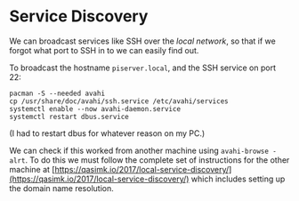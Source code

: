 # Service Discovery

We can broadcast services like SSH over the _local network_, so that if we forgot what port to SSH in to we can easily find out.

To broadcast the hostname `piserver.local`, and the SSH service on port 22:

```console
pacman -S --needed avahi
cp /usr/share/doc/avahi/ssh.service /etc/avahi/services
systemctl enable --now avahi-daemon.service
systemctl restart dbus.service
```

\(I had to restart dbus for whatever reason on my PC.\)

We can check if this worked from another machine using `avahi-browse -alrt`. To do this we must follow the complete set of instructions for the other machine at [https://qasimk.io/2017/local-service-discovery/](https://qasimk.io/2017/local-service-discovery/) which includes setting up the domain name resolution.

